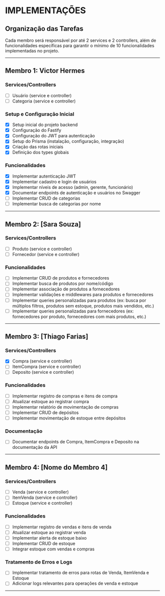 # IMPLEMENTAÇÕES

## Organização das Tarefas

Cada membro será responsável por até 2 services e 2 controllers, além de funcionalidades específicas para garantir o mínimo de 10 funcionalidades implementadas no projeto.

---

## Membro 1: Victor Hermes
### Services/Controllers
- [ ] Usuário (service e controller)
- [ ] Categoria (service e controller)

### Setup e Configuração Inicial
- [x] Setup inicial do projeto backend
- [x] Configuração do Fastify
- [x] Configuração do JWT para autenticação
- [x] Setup do Prisma (instalação, configuração, integração)
- [x] Criação das rotas iniciais
- [x] Definição dos types globais

### Funcionalidades
- [x] Implementar autenticação JWT
- [x] Implementar cadastro e login de usuários
- [x] Implementar níveis de acesso (admin, gerente, funcionário)
- [x] Documentar endpoints de autenticação e usuários no Swagger
- [ ] Implementar CRUD de categorias
- [ ] Implementar busca de categorias por nome

---

## Membro 2: [Sara Souza]
### Services/Controllers
- [ ] Produto (service e controller)
- [ ] Fornecedor (service e controller)

### Funcionalidades
- [ ] Implementar CRUD de produtos e fornecedores
- [ ] Implementar busca de produtos por nome/código
- [ ] Implementar associação de produtos a fornecedores
- [ ] Implementar validações e middlewares para produtos e fornecedores
- [ ] Implementar queries personalizadas para produtos (ex: busca por múltiplos filtros, produtos sem estoque, produtos mais vendidos, etc.)
- [ ] Implementar queries personalizadas para fornecedores (ex: fornecedores por produto, fornecedores com mais produtos, etc.)

---

## Membro 3: [Thiago Farias]
### Services/Controllers
- [x] Compra (service e controller)
- [ ] ItemCompra (service e controller)
- [ ] Deposito (service e controller)

### Funcionalidades
- [ ] Implementar registro de compras e itens de compra
- [ ] Atualizar estoque ao registrar compra
- [ ] Implementar relatório de movimentação de compras
- [ ] Implementar CRUD de depósitos
- [ ] Implementar movimentação de estoque entre depósitos

### Documentação
- [ ] Documentar endpoints de Compra, ItemCompra e Deposito na documentação da API

---

## Membro 4: [Nome do Membro 4]
### Services/Controllers
- [ ] Venda (service e controller)
- [ ] ItemVenda (service e controller)
- [ ] Estoque (service e controller)

### Funcionalidades
- [ ] Implementar registro de vendas e itens de venda
- [ ] Atualizar estoque ao registrar venda
- [ ] Implementar alerta de estoque baixo
- [ ] Implementar CRUD de estoque
- [ ] Integrar estoque com vendas e compras

### Tratamento de Erros e Logs
- [ ] Implementar tratamento de erros para rotas de Venda, ItemVenda e Estoque
- [ ] Adicionar logs relevantes para operações de venda e estoque

---
